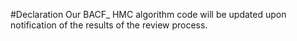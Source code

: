#Declaration
Our BACF_ HMC algorithm code will be updated upon notification of the results of the review process.
